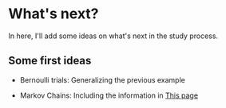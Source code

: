 # What's next?

In here, I'll add some ideas on what's next in the study process.

## Some first ideas

- Bernoulli trials: Generalizing the previous example

- Markov Chains: Including the information in [This page](https://nrich.maths.org/15207)
